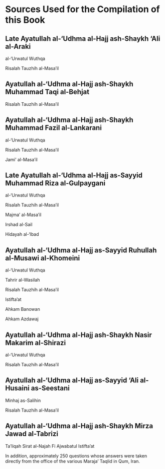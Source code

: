Sources Used for the Compilation of this Book
=============================================

Late Ayatullah al-‘Udhma al-Hajj ash-Shaykh ‘Ali al-Araki
---------------------------------------------------------

al-‘Urwatul Wuthqa

Risalah Tauzhih al-Masa’il

Ayatullah al-‘Udhma al-Hajj ash-Shaykh Muhammad Taqi al-Behjat
--------------------------------------------------------------

Risalah Tauzhih al-Masa’il

Ayatullah al-‘Udhma al-Hajj ash-Shaykh Muhammad Fazil al-Lankarani
------------------------------------------------------------------

al-‘Urwatul Wuthqa

Risalah Tauzhih al-Masa’il

Jami’ al-Masa’il

Late Ayatullah al-‘Udhma al-Hajj as-Sayyid Muhammad Riza al-Gulpaygani
----------------------------------------------------------------------

al-‘Urwatul Wuthqa

Risalah Tauzhih al-Masa’il

Majma’ al-Masa’il

Irshad al-Sail

Hidayah al-‘Ibad

Ayatullah al-‘Udhma al-Hajj as-Sayyid Ruhullah al-Musawi al-Khomeini
--------------------------------------------------------------------

al-‘Urwatul Wuthqa

Tahrir al-Wasilah

Risalah Tauzhih al-Masa’il

Istifta’at

Ahkam Banowan

Ahkam Azdawaj

Ayatullah al-‘Udhma al-Hajj ash-Shaykh Nasir Makarim al-Shirazi
---------------------------------------------------------------

al-‘Urwatul Wuthqa

Risalah Tauzhih al-Masa’il

Ayatullah al-‘Udhma al-Hajj as-Sayyid ‘Ali al-Husaini as-Seestani
-----------------------------------------------------------------

Minhaj as-Salihin

Risalah Tauzhih al-Masa’il

Ayatullah al-‘Udhma al-Hajj ash-Shaykh Mirza Jawad al-Tabrizi
-------------------------------------------------------------

Ta’liqah Sirat al-Najah Fi Ajwabatul Istifta’at

In addition, approximately 250 questions whose answers were taken
directly from the office of the various Maraja’ Taqlid in Qum, Iran.


